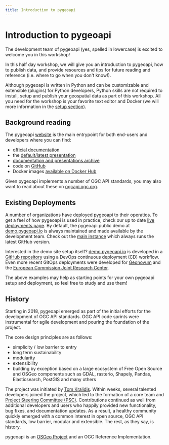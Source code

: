 ```yaml
---
title: Introduction to pygeoapi
---
```


# Introduction to pygeoapi

The development team of pygeoapi (yes, spelled in lowercase) is excited to welcome you in this workshop! 

In this half day workshop, we will give you an introduction to pygeoapi, how to publish data, and provide
resources and tips for future reading and reference (i.e. where to go when you don't know!).

Although pygeoapi is written in Python and can be customizable and extensible (plugins) 
for Python developers, Python skills are not required to install, setup and publish your geospatial
data as part of this workshop. All you need for the workshop is your favorite text editor and Docker (we will
more information in the [setup section](setup.md)).

## Background reading

The pygeoapi [website](https://pygeoapi.io) is the main entrypoint for both end-users and developers
where you can find:

* [official documentation](https://docs.pygeoapi.io)
* the [default/latest presentation](https://pygeoapi.io/presentations/default)
* [documentation and presentations archive](https://pygeoapi.io/documentation)
* code on [GitHub](https://github.com/geopython/pygeoapi)
* Docker images [available on Docker Hub](https://hub.docker.com/r/geopython/pygeoapi)

Given pygeoapi implements a number of OGC API standards, you may also want to read about these
on [ogcapi.ogc.org](https://ogcapi.ogc.org).

## Existing Deployments

A number of organizations have deployed pygeoapi to their operatios. To get a feel of how pygeoapi
is used in practice, check our up to date [live deployments page](https://github.com/geopython/pygeoapi/wiki/LiveDeployments). By
default, the pygeoapi public demo at [demo.pygeoapi.io](https://demo.pygeoapi.io) is always maintained
and made available by the development team. Check out the [main instance](https://demo.pygeoapi.io/master) which
always runs the latest GitHub version.

Interested in the demo site setup itself? [demo.pygeoapi.io](https://demo.pygeoapi.io) is developed in a [GitHub repository](https://github.com/geopython/demo.pygeoapi.io) using a
DevOps continuous deployment (CD) workflow.
Even more recent GitOps deployments were developed for [Geonovum](https://github.com/Geonovum/ogc-api-testbed) and the [European Commission Joint Research Center](https://github.com/justb4/ogc-api-jrc).

The above examples may help as starting points for your own pygeoapi setup and deployment, so feel free to study and use them!

## History

Starting in 2018, pygeoapi emerged as part of the initial efforts for the development of OGC API standards. OGC API
code sprints were instrumental for agile development and pouring the foundation of the project.

The core design principles are as follows:

- simplicity / low barrier to entry
- long term sustainability
- modularity
- extensibility
- building by exception based on a large ecosystem of Free Open Source and OSGeo
  components such as GDAL, rasterio, Shapely, Pandas, Elasticsearch, PostGIS and many others

The project was initiated by [Tom Kralidis](https://github.com/tomkralidis). Within weeks, several talented
developers joined the project, which led to the formation of a core team and [Project Steering Committee (PSC)](https://pygeoapi.io/community/psc). Contributions continued
as well from additional developers and users who happily provided new functionality, bug fixes, and documentation
updates. As a result, a healthy community quickly emerged with a common interest in open source, OGC API standards, low barrier, modular and extensible. The
rest, as they say, is history.

pygeoapi is an [OSGeo Project](https://www.osgeo.org/projects/pygeoapi) and an OGC Reference Implementation.
